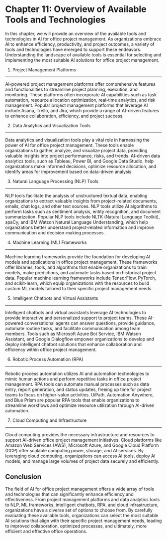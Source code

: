 Chapter 11: Overview of Available Tools and Technologies
========================================================

In this chapter, we will provide an overview of the available tools and technologies in AI for office project management. As organizations embrace AI to enhance efficiency, productivity, and project outcomes, a variety of tools and technologies have emerged to support these endeavors. Understanding the landscape of available tools is essential for selecting and implementing the most suitable AI solutions for office project management.

1. Project Management Platforms
-------------------------------

AI-powered project management platforms offer comprehensive features and functionalities to streamline project planning, execution, and monitoring. These platforms often incorporate AI capabilities such as task automation, resource allocation optimization, real-time analytics, and risk management. Popular project management platforms that leverage AI include Asana, Trello, and Jira, which provide a range of AI-driven features to enhance collaboration, efficiency, and project success.

2. Data Analytics and Visualization Tools
-----------------------------------------

Data analytics and visualization tools play a vital role in harnessing the power of AI for office project management. These tools enable organizations to gather, analyze, and visualize project data, providing valuable insights into project performance, risks, and trends. AI-driven data analytics tools, such as Tableau, Power BI, and Google Data Studio, help organizations make informed decisions, optimize resource allocation, and identify areas for improvement based on data-driven analysis.

3. Natural Language Processing (NLP) Tools
------------------------------------------

NLP tools facilitate the analysis of unstructured textual data, enabling organizations to extract valuable insights from project-related documents, emails, chat logs, and other text sources. NLP tools utilize AI algorithms to perform tasks such as sentiment analysis, entity recognition, and document summarization. Popular NLP tools include NLTK (Natural Language Toolkit), spaCy, and IBM Watson Natural Language Understanding, which help organizations better understand project-related information and improve communication and decision-making processes.

4. Machine Learning (ML) Frameworks
-----------------------------------

Machine learning frameworks provide the foundation for developing AI models and applications in office project management. These frameworks offer libraries, tools, and algorithms that enable organizations to train models, make predictions, and automate tasks based on historical project data. Popular machine learning frameworks include TensorFlow, PyTorch, and scikit-learn, which equip organizations with the resources to build custom ML models tailored to their specific project management needs.

5. Intelligent Chatbots and Virtual Assistants
----------------------------------------------

Intelligent chatbots and virtual assistants leverage AI technologies to provide interactive and personalized support to project teams. These AI-powered conversational agents can answer questions, provide guidance, automate routine tasks, and facilitate communication among team members. Tools such as Microsoft Azure Bot Service, IBM Watson Assistant, and Google Dialogflow empower organizations to develop and deploy intelligent chatbot solutions that enhance collaboration and efficiency within office project management.

6. Robotic Process Automation (RPA)
-----------------------------------

Robotic process automation utilizes AI and automation technologies to mimic human actions and perform repetitive tasks in office project management. RPA tools can automate manual processes such as data entry, report generation, and status updates, freeing up time for project teams to focus on higher-value activities. UiPath, Automation Anywhere, and Blue Prism are popular RPA tools that enable organizations to streamline workflows and optimize resource utilization through AI-driven automation.

7. Cloud Computing and Infrastructure
-------------------------------------

Cloud computing provides the necessary infrastructure and resources to support AI-driven office project management initiatives. Cloud platforms like Amazon Web Services (AWS), Microsoft Azure, and Google Cloud Platform (GCP) offer scalable computing power, storage, and AI services. By leveraging cloud computing, organizations can access AI tools, deploy AI models, and manage large volumes of project data securely and efficiently.

Conclusion
----------

The field of AI for office project management offers a wide array of tools and technologies that can significantly enhance efficiency and effectiveness. From project management platforms and data analytics tools to NLP, ML frameworks, intelligent chatbots, RPA, and cloud infrastructure, organizations have a diverse set of options to choose from. By carefully evaluating these available tools, organizations can select the most suitable AI solutions that align with their specific project management needs, leading to improved collaboration, optimized processes, and ultimately, more efficient and effective office operations.
